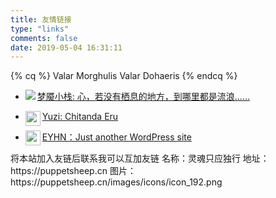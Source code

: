 ```yaml
---
title: 友情链接
type: "links"
comments: false
date: 2019-05-04 16:31:11
---
```

{% cq %}
Valar Morghulis
Valar Dohaeris
{% endcq %}
- <img src="https://cdn.dode.top/avatar.png?imageMogr2/thumbnail/24x24/format/png/blur/1x0/quality/75|imageslim" align=left />[梦魇小栈: 心，若没有栖息的地方，到哪里都是流浪......](https://blog.ihoey.com)

- <img src="http://chitandaeru.cn/blog/image/yuzi.jpg" width="24px" height="24px" align=left />[Yuzi: Chitanda Eru](http://chitandaeru.cn/)

- <img src="https://secure.gravatar.com/avatar/080e65100e6a5bd74893df4fc3bdb198?s=100&d=mm&r=g" width="24px" height="24px" align=left />[EYHN：Just another WordPress site](https://eyhn.in)

<div class="note primary">将本站加入友链后联系我可以互加友链
名称：灵魂只应独行
地址：https://puppetsheep.cn
图片：https://puppetsheep.cn/images/icons/icon_192.png
</div>
